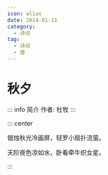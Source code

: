 ```yaml
---
icon: alias
date: 2024-01-11
category:
  - 诗词
tag:
  - 诗词
  - 唐
---
```


# 秋夕

<!-- more -->

::: info 简介
作者: 杜牧
:::


::: center


银烛秋光冷画屏，轻罗小扇扑流萤。

天阶夜色凉如水，卧看牵牛织女星。

:::